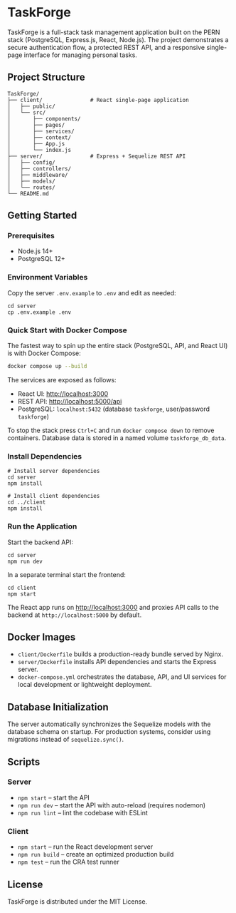 # TaskForge

TaskForge is a full-stack task management application built on the PERN stack (PostgreSQL, Express.js, React, Node.js). The project demonstrates a secure authentication flow, a protected REST API, and a responsive single-page interface for managing personal tasks.

## Project Structure

```
TaskForge/
├── client/               # React single-page application
│   ├── public/
│   └── src/
│       ├── components/
│       ├── pages/
│       ├── services/
│       ├── context/
│       ├── App.js
│       └── index.js
├── server/               # Express + Sequelize REST API
│   ├── config/
│   ├── controllers/
│   ├── middleware/
│   ├── models/
│   └── routes/
└── README.md
```

## Getting Started

### Prerequisites
- Node.js 14+
- PostgreSQL 12+

### Environment Variables
Copy the server `.env.example` to `.env` and edit as needed:

```
cd server
cp .env.example .env
```

### Quick Start with Docker Compose

The fastest way to spin up the entire stack (PostgreSQL, API, and React UI) is with Docker Compose:

```bash
docker compose up --build
```

The services are exposed as follows:

- React UI: [http://localhost:3000](http://localhost:3000)
- REST API: [http://localhost:5000/api](http://localhost:5000/api)
- PostgreSQL: `localhost:5432` (database `taskforge`, user/password `taskforge`)

To stop the stack press `Ctrl+C` and run `docker compose down` to remove containers. Database data is stored in a named volume `taskforge_db_data`.

### Install Dependencies

```
# Install server dependencies
cd server
npm install

# Install client dependencies
cd ../client
npm install
```

### Run the Application

Start the backend API:

```
cd server
npm run dev
```

In a separate terminal start the frontend:

```
cd client
npm start
```

The React app runs on [http://localhost:3000](http://localhost:3000) and proxies API calls to the backend at `http://localhost:5000` by default.

## Docker Images

- `client/Dockerfile` builds a production-ready bundle served by Nginx.
- `server/Dockerfile` installs API dependencies and starts the Express server.
- `docker-compose.yml` orchestrates the database, API, and UI services for local development or lightweight deployment.

## Database Initialization

The server automatically synchronizes the Sequelize models with the database schema on startup. For production systems, consider using migrations instead of `sequelize.sync()`.

## Scripts

### Server
- `npm start` – start the API
- `npm run dev` – start the API with auto-reload (requires nodemon)
- `npm run lint` – lint the codebase with ESLint

### Client
- `npm start` – run the React development server
- `npm run build` – create an optimized production build
- `npm test` – run the CRA test runner

## License

TaskForge is distributed under the MIT License.
